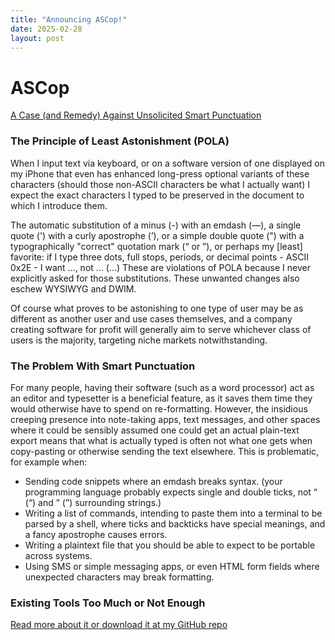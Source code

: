 ```yaml
---
title: "Announcing ASCop!"
date: 2025-02-28
layout: post
---
```


# ASCop 
[A Case (and Remedy) Against Unsolicited Smart Punctuation](https://github.com/scottvr/ascop/)

### The Principle of Least Astonishment (POLA)

When I input text via keyboard, or on a software version of one displayed on my iPhone that even has enhanced long-press optional variants of these characters (should those non-ASCII characters be what I actually want) I expect the exact characters I typed to be preserved in the document to which I introduce them. 

The automatic substitution of a minus (-) with an emdash (—), a single quote (') with a curly apostrophe (’), or a simple double quote (") with a typographically "correct" quotation mark (“ or ”), or perhaps my [least] favorite: if I type three dots, full stops, periods, or decimal points - ASCII 0x2E - I want ..., not … (…) These are violations of POLA because I never explicitly asked for those substitutions. These unwanted changes also eschew WYSIWYG and DWIM.

Of course what proves to be astonishing to one type of user may be as different as another user and use cases themselves, and a company creating software for profit will generally aim to serve whichever class of users is the majority, targeting niche markets notwithstanding.

### The Problem With Smart Punctuation

For many people, having their software (such as a word processor) act as an editor and typesetter is a beneficial feature, as it saves them time they would otherwise have to spend on re-formatting. However, the insidious creeping presence into note-taking apps, text messages, and other spaces where it could be sensibly assumed one could get an actual plain-text export means that what is actually typed is often not what one gets when copy-pasting or otherwise sending the text elsewhere. This is problematic, for example when:

- Sending code snippets where an emdash breaks syntax. (your programming language probably expects single and double ticks, not “ (&ldquo;) and ” (&rdquo;) surrounding strings.)
- Writing a list of commands, intending to paste them into a terminal to be parsed by a shell, where ticks and backticks have special meanings, and a fancy apostrophe causes errors.
- Writing a plaintext file that you should be able to expect to be portable across systems.
- Using SMS or simple messaging apps, or even HTML form fields where unexpected characters may break formatting.

### Existing Tools Too Much or Not Enough

[Read more about it or download it at my GitHub repo](https://github.com/scottvr/ascop/)
